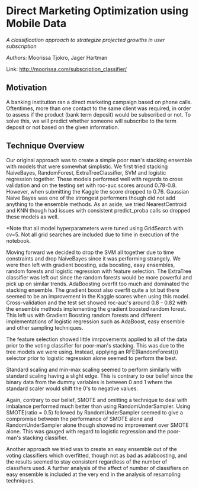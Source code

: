 # Direct Marketing Optimization using Mobile Data
*A classification approach to strategize projected growths in user subscription*

*Authors:* Moorissa Tjokro, Jager Hartman

Link: http://moorissa.com/subscription_classifier/

## Motivation
A banking institution ran a direct marketing campaign based on phone calls. Oftentimes, more than one contact to the same client was required, in order to assess if the product (bank term deposit) would be subscribed or not. To solve this, we will predict whether someone will subscribe to the term deposit or not based on the given information.

## Technique Overview

<p>Our original approach was to create a simple poor man's stacking ensemble with models that were somewhat simplistic. We first tried stacking NaiveBayes, RandomForest, ExtraTreeClassifier, SVM and logistic regression together. These models performed well with regards to cross validation and on the testing set with roc-auc scores around 0.78-0.8. However, when submitting the Kaggle the score dropped to 0.76. Gaussian Naive Bayes was one of the strongest performers though did not add anything to the ensemble methods. As an aside, we tried NearestCentroid and KNN though had issues with consistent predict_proba calls so dropped these models as well.</p>

<p>*Note that all model hyperparameters were tuned using GridSearch with cv=5. Not all grid searches are included due to time in execution of the notebook.</p>

<p>Moving forward we decided to drop the SVM all together due to time constraints and drop NaiveBayes since it was performing strangely. We were then left with gradient boosting, ada boosting, easy ensembles, random forests and logistic regression with feature selection. The ExtraTree classifier was left out since the random forests would be more powerful and pick up on similar trends. AdaBoosting overfit too much and dominated the stacking ensemble. The gradient boost also overfit quite a lot but there seemed to be an improvement in the Kaggle scores when using this model. Cross-validation and the test set showed roc-auc's around 0.8 - 0.82 with the ensemble methods implementing the gradient boosted random forest. This left us with Gradient Boosting random forests and different implementations of logistic regression such as AdaBoost, easy ensemble and other sampling techniques.</p>

<p>The feature selection showed little imrpovements applied to all of the data prior to the voting classifier for poor-man's stacking. This was due to the tree models we were using. Instead, applying an RFE(RandomForest()) selector prior to logistic regression alone seemed to perform the best.</p>

<p>Standard scaling and min-max scaling seemed to perform similarly with standard scaling having a slight edge. This is contrary to our belief since the binary data from the dummy variables is between 0 and 1 where the standard scaler would shift the 0's to negative values.</p>

<p>Again, contrary to our belief, SMOTE and omitting a technique to deal with imbalance performed much better than using RandomUnderSampler. Using SMOTE(ratio = 0.5) followed by RandomUnderSampler seemed to give a compromise between the performance of SMOTE alone and RandomUnderSampler alone though showed no improvement over SMOTE alone. This was gauged with regard to logistic regression and the poor-man's stacking classifier.</p>

<p>Another approach we tried was to create an easy ensemble out of the voting classifiers which overfitted, though not as bad as adaboosting, and the results seemed to stay consistent regardless of the number of classifiers used. A further analysis of the affect of number of classifiers on easy ensemble is included at the very end in the analysis of resampling techniques.</p>


